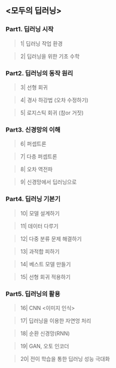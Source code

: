 ## <모두의 딥러닝>

### Part1. 딥러닝 시작
> 1| 딥러닝 작업 환경


> 2| 딥러닝을 위한 기초 수학


### Part2. 딥러닝의 동작 원리
> 3| 선형 회귀


> 4| 경사 하강법 (오차 수정하기)


> 5| 로지스틱 회귀 (참or 거짓)


### Part3. 신경망의 이해
> 6| 퍼셉트론


> 7| 다층 퍼셉트론


> 8| 오차 역전파


> 9| 신경망에서 딥러닝으로

### Part4. 딥러닝 기본기
> 10| 모델 설계하기


> 11| 데이터 다루기


> 12| 다중 분류 문제 해결하기


> 13| 과적합 피하기


> 14| 베스트 모델 만들기


> 15| 선형 회귀 적용하기

### Part5. 딥러닝의 활용
> 16| CNN <이미지 인식>


> 17| 딥러닝을 이용한 자연엉 처리


> 18| 순환 신경망(RNN)


> 19| GAN, 오토 인코더


> 20| 전이 학습을 통한 딥러닝 성능 극대화
